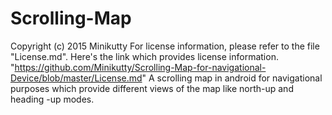 # Scrolling-Map
Copyright (c) 2015 Minikutty
For license information, please refer to the file "License.md".
Here's the link which provides license information. "https://github.com/Minikutty/Scrolling-Map-for-navigational-Device/blob/master/License.md"
A scrolling map in android for navigational purposes which provide different views of the map like north-up and heading -up modes.   
